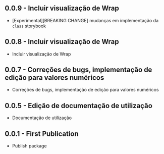 ## 0.0.9 - Incluir visualização de Wrap 
- [Experimental][BREAKING CHANGE] mudanças em implementação da `class` storybook

## 0.0.8 - Incluir visualização de Wrap 
- Incluir visualização de Wrap

## 0.0.7 - Correções de bugs, implementação de edição para valores numéricos
- Correções de bugs, implementação de edição para valores numéricos

## 0.0.5 - Edição de documentação de utilização
- Documentação de utilização

## 0.0.1 - First Publication
- Publish package 
